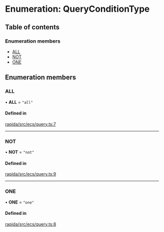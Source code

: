 # Enumeration: QueryConditionType

## Table of contents

### Enumeration members

- [ALL](QueryConditionType.md#all)
- [NOT](QueryConditionType.md#not)
- [ONE](QueryConditionType.md#one)

## Enumeration members

### ALL

• **ALL** = `"all"`

#### Defined in

[rapida/src/ecs/query.ts:7](https://gitlab.com/isaacmason/rapida/-/blob/bdcd146/packages/rapida/src/ecs/query.ts#L7)

___

### NOT

• **NOT** = `"not"`

#### Defined in

[rapida/src/ecs/query.ts:9](https://gitlab.com/isaacmason/rapida/-/blob/bdcd146/packages/rapida/src/ecs/query.ts#L9)

___

### ONE

• **ONE** = `"one"`

#### Defined in

[rapida/src/ecs/query.ts:8](https://gitlab.com/isaacmason/rapida/-/blob/bdcd146/packages/rapida/src/ecs/query.ts#L8)
